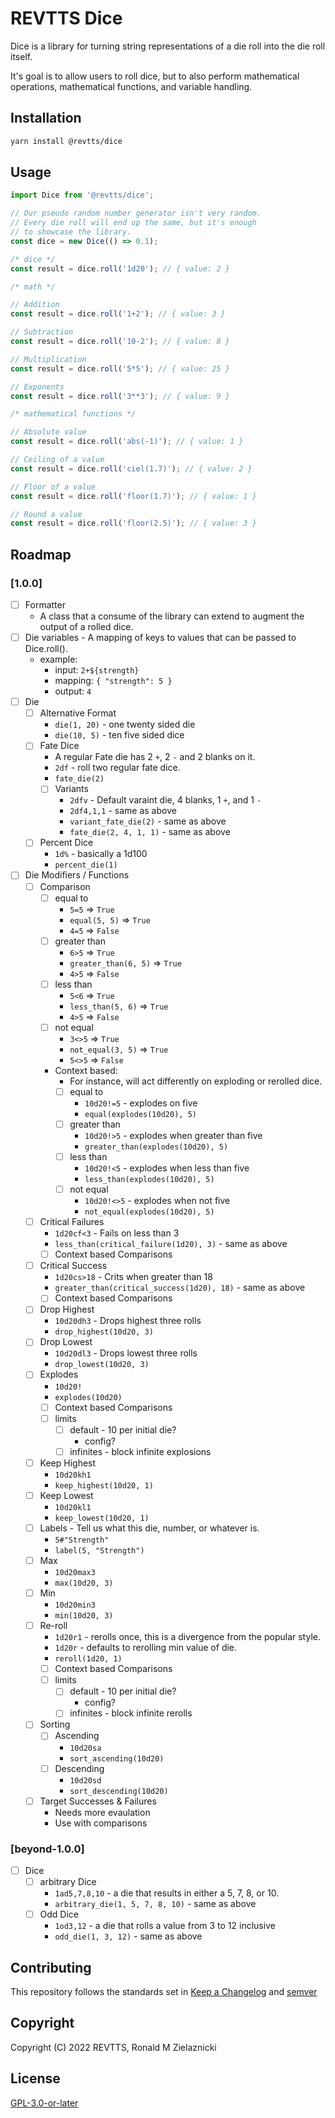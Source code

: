 # REVTTS Dice

Dice is a library for turning string representations of a die roll into the die roll itself.

It's goal is to allow users to roll dice, but to also perform mathematical operations,
mathematical functions, and variable handling.

## Installation

```bash
yarn install @revtts/dice
```

## Usage

```javascript
import Dice from '@revtts/dice';

// Our pseudo random number generator isn't very random.
// Every die roll will end up the same, but it's enough
// to showcase the library.
const dice = new Dice(() => 0.1);

/* dice */
const result = dice.roll('1d20'); // { value: 2 }

/* math */

// Addition
const result = dice.roll('1+2'); // { value: 3 }

// Subtraction
const result = dice.roll('10-2'); // { value: 8 }

// Multiplication
const result = dice.roll('5*5'); // { value: 25 }

// Exponents
const result = dice.roll('3**3'); // { value: 9 }

/* mathematical functions */

// Absolute value
const result = dice.roll('abs(-1)'); // { value: 1 }

// Ceiling of a value
const result = dice.roll('ciel(1.7)'); // { value: 2 }

// Floor of a value
const result = dice.roll('floor(1.7)'); // { value: 1 }

// Round a value
const result = dice.roll('floor(2.5)'); // { value: 3 }

```

## Roadmap

### [1.0.0]

- [ ] Formatter
  - A class that a consume of the library can extend to augment the output of a rolled
  dice.
- [ ] Die variables - A mapping of keys to values that can be passed to Dice.roll().
  - example:
    - input: `2+${strength}`
    - mapping: `{ "strength": 5 }`
    - output: `4`
- [ ] Die
  - [ ] Alternative Format
    - `die(1, 20)` - one twenty sided die
    - `die(10, 5)` - ten five sided dice
  - [ ] Fate Dice
    - A regular Fate die has 2 `+`, 2 `-` and 2 blanks on it.
    - `2df` - roll two regular fate dice.
    - `fate_die(2)`
    - [ ] Variants
      - `2dfv` - Default varaint die, 4 blanks, 1 `+`, and 1 `-`
      - `2df4,1,1` - same as above
      - `variant_fate_die(2)` - same as above
      - `fate_die(2, 4, 1, 1)` - same as above
  - [ ] Percent Dice
    - `1d%` - basically a 1d100
    - `percent_die(1)` 
- [ ] Die Modifiers / Functions
  - [ ] Comparison
      - [ ] equal to
        - `5=5` => `True`
        - `equal(5, 5)` => `True`
        - `4=5` => `False`
      - [ ] greater than
        - `6>5` => `True`
        - `greater_than(6, 5)` => `True`
        - `4>5` => `False`
      - [ ] less than
        - `5<6` => `True`
        - `less_than(5, 6)` => `True`
        - `4>5` => `False`
      - [ ] not equal
        - `3<>5` => `True`
        - `not_equal(3, 5)` => `True`
        - `5<>5` => `False`
    - Context based:
      - For instance, will act differently on exploding or rerolled dice.
      - [ ] equal to
        - `10d20!=5` - explodes on five
        - `equal(explodes(10d20), 5)`
      - [ ] greater than
        - `10d20!>5` - explodes when greater than five
        - `greater_than(explodes(10d20), 5)`
      - [ ] less than
        - `10d20!<5` - explodes when less than five
        - `less_than(explodes(10d20), 5)`
      - [ ] not equal
        - `10d20!<>5` - explodes when not five
        - `not_equal(explodes(10d20), 5)`
  - [ ] Critical Failures
    - `1d20cf<3` - Fails on less than 3
    - `less_than(critical_failure(1d20), 3)` - same as above
    - [ ] Context based Comparisons
  - [ ] Critical Success
    - `1d20cs>18` - Crits when greater than 18
    - `greater_than(critical_success(1d20), 18)` - same as above
    - [ ] Context based Comparisons
  - [ ] Drop Highest
    - `10d20dh3` - Drops highest three rolls
    - `drop_highest(10d20, 3)` 
  - [ ] Drop Lowest
    - `10d20dl3` - Drops lowest three rolls
    - `drop_lowest(10d20, 3)` 
  - [ ] Explodes
    - `10d20!`
    - `explodes(10d20)`
    - [ ] Context based Comparisons
    - [ ] limits
      - [ ] default - 10 per initial die?
        - config?
      - [ ] infinites - block infinite explosions
  - [ ] Keep Highest
    - `10d20kh1`
    - `keep_highest(10d20, 1)`
  - [ ] Keep Lowest
    - `10d20kl1`
    - `keep_lowest(10d20, 1)`
  - [ ] Labels - Tell us what this die, number, or whatever is.
    - `5#"Strength"`
    - `label(5, "Strength")`
  - [ ] Max
    - `10d20max3`
    - `max(10d20, 3)`
  - [ ] Min
    - `10d20min3`
    - `min(10d20, 3)`
  - [ ] Re-roll
    - `1d20r1` - rerolls once, this is a divergence from the popular style.
    - `1d20r` - defaults to rerolling min value of die.
    - `reroll(1d20, 1)`
    - [ ] Context based Comparisons
    - [ ] limits
      - [ ] default - 10 per initial die?
        - config?
      - [ ] infinites - block infinite rerolls
  - [ ] Sorting
    - [ ] Ascending
      - `10d20sa`
      - `sort_ascending(10d20)`
    - [ ] Descending
      - `10d20sd`
      - `sort_descending(10d20)`
  - [ ] Target Successes & Failures
    - Needs more evaulation
    - Use with comparisons


### [beyond-1.0.0]
- [ ] Dice
  - [ ] arbitrary Dice
    - `1ad5,7,8,10` - a die that results in either a 5, 7, 8, or 10.
    - `arbitrary_die(1, 5, 7, 8, 10)` - same as above
  - [ ] Odd Dice
    - `1od3,12` - a die that rolls a value from 3 to 12 inclusive
    - `odd_die(1, 3, 12)` - same as above

## Contributing
This repository follows the standards set in
[Keep a Changelog](https://keepachangelog.com/en/1.0.0/) and [semver](https://semver.org/)

## Copyright
Copyright (C) 2022 REVTTS, Ronald M Zielaznicki

## License
[GPL-3.0-or-later](https://www.gnu.org/licenses/gpl-3.0.html)
